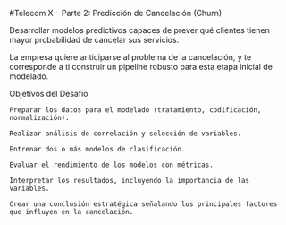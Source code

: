 #Telecom X – Parte 2: Predicción de Cancelación (Churn)

Desarrollar modelos predictivos capaces de prever qué clientes tienen mayor probabilidad de cancelar sus servicios.

La empresa quiere anticiparse al problema de la cancelación, y te corresponde a ti construir un pipeline robusto para esta etapa inicial de modelado.

Objetivos del Desafío

    Preparar los datos para el modelado (tratamiento, codificación, normalización).

    Realizar análisis de correlación y selección de variables.

    Entrenar dos o más modelos de clasificación.

    Evaluar el rendimiento de los modelos con métricas.

    Interpretar los resultados, incluyendo la importancia de las variables.

    Crear una conclusión estratégica señalando los principales factores que influyen en la cancelación.

